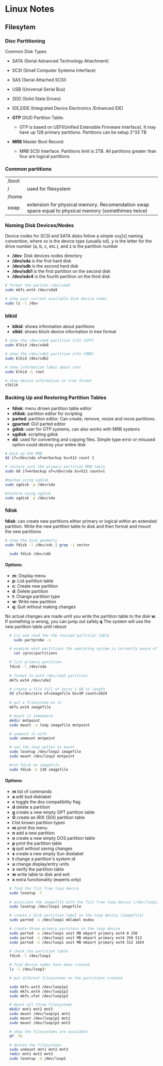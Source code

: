 # Linux Notes

## Filesytem

### Disc Partitioning

Common Disk Types

* SATA (Serial Advanced Technology Attachment)
* SCSI (Small Computer Systems Interface)
* SAS  (Serial Attached SCSI)
* USB  (Universal Serial Bus)
* SDD  (Solid State Drives)
* IDE,EIDE (Integrated Device Electronics /Enhanced IDE)

* **GTP** GIUD Partition Table: 
    * GTP is based on UEFI(Unified Extensible Firmware Interface). It may have up 128 primary partitions. Partitions can be setup 2^33 TB

* **MRB** Master Boot Record:     
    * MRB SCSI Interface. Partitions limit is 2TB. All partitions greater than four are logical partitions 

### Common partitions
|   |   |
|---|---|
| /boot|   | 
| / |used for filesystem   | 
| /home  |   |   
| swap  |extension for physical memory. Recomendation swap space equal to physical memory (somethimes twice)   |



### Naming Disk Devices/Nodes

Device nodes for SCSI and SATA disks follow a simple xxy[z] naming convention, where xx is the device type (usually sd), y is the letter for the drive number (a, b, c, etc.), and z is the partition number

* **/dev**:  Disk devices nodes directory
* **/dev/sda** is the first hard disk
* **/dev/sdb** is the second hard disk
* **/dev/sdb1** is the first partition on the second disk
* **/dev/sdc4** is the fourth partition on the third disk


```sh
# format the partion /dev/sda9
sudo mkfs.ext4 /dev/sda9

# show your current available disk device nodes 
sudo ls -l /dev
```

  
### blkid

* **blkid**:  shows information about partitions
* **slbkl**: shows block device information in tree format

```sh
# show the /dev/sda8 partition info (GPT)
sudo blkid /dev/sda8

# show the /dev/sdb2 partition info (MBR)
sudo blkid /dev/sdb2

# show information label about root
sudo blkid -L root
```

```sh
# show device information in tree format
slblik
```

### Backing Up and Restoring Partition Tables

* **fdisk**: menu driven partition table editor
* **sfdisk**: partition editor for scripting
* **parted**: partition editor. Can create, remove, resize and move partitions.  
* **gparted**: GUI parted editor
* **gdisk**: user for GTP systems, can also works with MRB systems
* **sgdisk**: scripting gdisk 
* **dd**: used for converting and copying files. Simple type error or misused option could destroy your entire disk  

```sh
# back up the MRB
dd if=/dev/sda of=mrbackup bs=512 count 1

# restore just the primary partition MRB table 
sudo dd if=mrbackup of=/dev/sda bs=512 count=1

#backup using sgdisk
sudo sgdisk -p /dev/sda

#restore using sgdisk
sudo sgdisk -p /dev/sda
```
  
### fdisk

 **fdisk**: can create new partitions either primary or logical within an extended partition. Write the new partition table to disk and then format and mount the new partitions 

```sh
# show the disk geometry
sudo fdisk -l /dev/sdc | grep -i sector
```

```sh
  sudo fdisk /dev/sdb
```
#### Options:

* **m**: Display menu
* **p**: List partition table
* **c**: Create new partition
* **d**: Delete partition
* **t**: Change partition type
* **w**: Write new partition
* **q**: Quit without making changes
 
No actual changes are made until you write the partition table to the disk **w**. If something is wrong, you can jump out safely **q**
The system will use the new partition table until reboot

```sh
  # try and read the the revised partition table
    sudo partprobe -s

  # examine what partitions the operating system is currently aware of
    cat /proc/partitions
```

```sh
  # list primary partition
  fdisk -l /dev/sda 
  
  # format to ext4 /dev/sda3 partition 
  mkfs.ext4 /dev/sda3
```
```sh
  # create a file full of zeros 1 GB in length
  dd if=/dev/zero of=imagefile bs=1M count=1024
  
  # put a filesystem on it 
  mkfs.ext4 imagefile

  # mount it somewhere
  mkdir mntpoint
  sudo mount -o loop imagefile mntpoint

  # unmount it with
  sudo unmount mntpoint 

  # use the loop option to mount
  sudo losetup /dev/loop2 imagefile
  sudo mount /dev/loop2 mntpoint

  #run fdisk on imagefile
  sudo fdisk -C 130 imagefile  
```

#### Options:

* **m** list of commands
* **a** edit bsd disklabel
* **c** toggle the dos compatibility flag
* **d** delete a partition
* **g** create a new empty GPT partition table
* **G** create an IRIX (SGI) partition table
* **l** list known partition types
* **m**   print this menu
* **n**   add a new partition
* **o**   create a new empty DOS partition table
* **p**   print the partition table
* **q**   quit without saving changes
* **s**   create a new empty Sun disklabel
* **t**   change a partition's system id
* **u**   change display/entry units
* **v**   verify the partition table
* **w**   write table to disk and exit
* **x**   extra functionality (experts only)

```sh
  # find the fist free loop device
  sudo losetup -f
  
  # associate the imagefile with the fist free loop device (/dev/loop1)
  sudo losetup /dev/loop1 imagefile

  # create s disk partition label on the loop device (imagefile)
  sudo parted -s /dev/loop1 mklabel msdos

  # create three primary partitons on the loop device
  sudo parted -s /dev/loop1 unit MB mkpart primary ext4 0 256
  sudo parted -s /dev/loop1 unit MB mkpart primary ext4 256 512
  sudo parted -s /dev/loop1 unit MB mkpart primary ext4 512 1024
  
  # check the partition table
  fdisk -l /dev/loop1

  # find device nodes have been created
  ls -l /dev/loop1*

  # put diferent filesystems on the partitions created

  sudo mkfs.ext3 /dev/loop1p1
  sudo mkfs.ext4 /dev/loop1p3
  sudo mkfs.vfat /dev/loop1p3

  # mount all three filesystems 
  mkdir mnt1 mnt2 mnt3
  sudo mount /dev/loop1p1 mnt1
  sudo mount /dev/loop1p2 mnt2
  sudo mount /dev/loop1p3 mnt3

  # show the filesystems are available
  df -Th

  # delete the filesystems
  sudo unmount mnt1 mnt2 mnt3
  rmdir mnt1 mnt2 mnt3
  sudo losetup -d /dev/loop1
```

